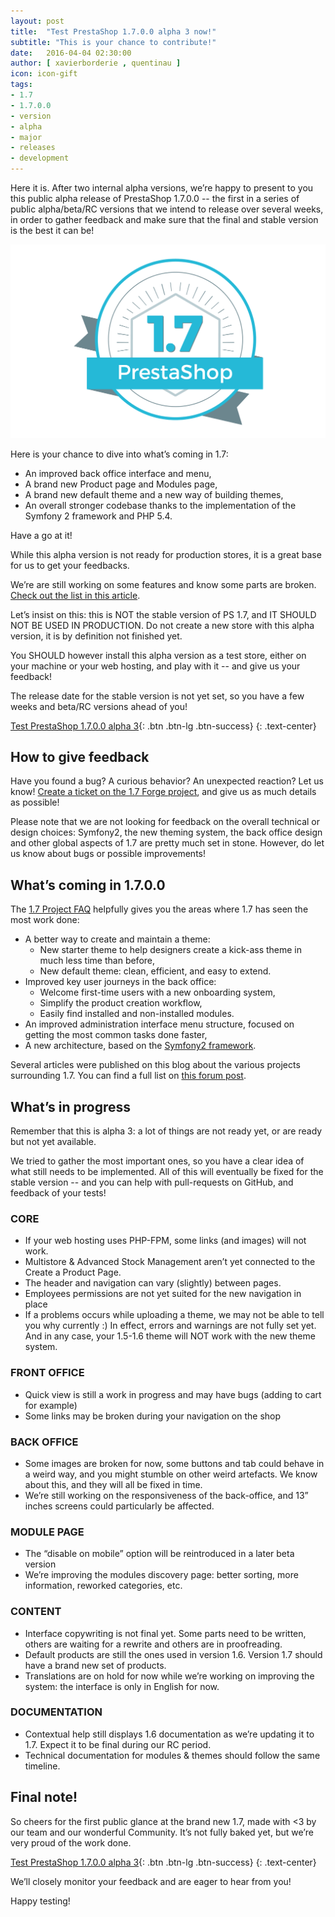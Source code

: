 ```yaml
---
layout: post
title:  "Test PrestaShop 1.7.0.0 alpha 3 now!"
subtitle: "This is your chance to contribute!"
date:   2016-04-04 02:30:00
author: [ xavierborderie , quentinau ]
icon: icon-gift
tags:
- 1.7
- 1.7.0.0
- version
- alpha
- major
- releases
- development
---
```


Here it is. After two internal alpha versions, we’re happy to present to you this public alpha release of PrestaShop 1.7.0.0 -- the first in a series of public alpha/beta/RC versions that we intend to release over several weeks, in order to gather feedback and make sure that the final and stable version is the best it can be!

![PrestaShop 1.7 Alpha 3 Release](/assets/images/2016/04/Badge1.7-Color.png)

Here is your chance to dive into what’s coming in 1.7:

* An improved back office interface and menu,
* A brand new Product page and Modules page,
* A brand new default theme and a new way of building themes,
* An overall stronger codebase thanks to the implementation of the Symfony 2 framework and PHP 5.4.

Have a go at it!

<div class="alert alert-important" role="alert">
While this alpha version is not ready for production stores, it is a great base for us to get your feedbacks.

We’re are still working on some features and know some parts are broken. <a href="http://build.prestashop.com/news/prestashop-1-7-alpha-3-is-here/#whats-in-progress">Check out the list in this article</a>.
</div>

Let’s insist on this: this is NOT the stable version of PS 1.7, and IT SHOULD NOT BE USED IN PRODUCTION. Do not create a new store with this alpha version, it is by definition not finished yet.

You SHOULD however install this alpha version as a test store, either on your machine or your web hosting, and play with it -- and give us your feedback!

The release date for the stable version is not yet set, so you have a few weeks and beta/RC versions ahead of you!

[Test PrestaShop 1.7.0.0 alpha 3](https://www.prestashop.com/en/developers-versions){: .btn .btn-lg .btn-success}
{: .text-center}


## How to give feedback

Have you found a bug? A curious behavior? An unexpected reaction? Let us know! [Create a ticket on the 1.7 Forge project](http://forge.prestashop.com/secure/CreateIssue!default.jspa?selectedProjectId=11322&issuetype=1), and give us as much details as possible!

Please note that we are not looking for feedback on the overall technical or design choices: Symfony2, the new theming system, the back office design and other global aspects of 1.7 are pretty much set in stone. However, do let us know about bugs or possible improvements!


## What’s coming in 1.7.0.0

The [1.7 Project FAQ](http://build.prestashop.com/news/prestashop-1-7-faq/) helpfully gives you the areas where 1.7 has seen the most work done:

* A better way to create and maintain a theme:
	* New starter theme to help designers create a kick-ass theme in much less time than before,
	* New default theme: clean, efficient, and easy to extend.
* Improved key user journeys in the back office:
	* Welcome first-time users with a new onboarding system,
	* Simplify the product creation workflow,
	* Easily find installed and non-installed modules.
* An improved administration interface menu structure, focused on getting the most common tasks done faster,
* A new architecture, based on the [Symfony2 framework](https://symfony.com/).

Several articles were published on this blog about the various projects surrounding 1.7. You can find a full list on [this forum post](https://www.prestashop.com/forums/topic/480580-want-to-know-more-about-17/).


## What’s in progress

Remember that this is alpha 3: a lot of things are not ready yet, or are ready but not yet available.

We tried to gather the most important ones, so you have a clear idea of what still needs to be implemented. All of this will eventually be fixed for the stable version -- and you can help with pull-requests on GitHub, and feedback of your tests!


### CORE

* If your web hosting uses PHP-FPM, some links (and images) will not work.
* Multistore & Advanced Stock Management aren’t yet connected to the Create a Product Page.
* The header and navigation can vary (slightly) between pages.
* Employees permissions are not yet suited for the new navigation in place
* If a problems occurs while uploading a theme, we may not be able to tell you why currently :) In effect, errors and warnings are not fully set yet. And in any case, your 1.5-1.6 theme will NOT work with the new theme system.


### FRONT OFFICE

* Quick view is still a work in progress and may have bugs (adding to cart for example)
* Some links may be broken during your navigation on the shop


### BACK OFFICE

* Some images are broken for now, some buttons and tab could behave in a weird way, and you might stumble on other weird artefacts. We know about this, and they will all be fixed in time.
* We’re still working on the responsiveness of the back-office, and 13” inches screens could particularly be affected.


### MODULE PAGE

* The “disable on mobile” option will be reintroduced in a later beta version
* We’re improving the modules discovery page: better sorting, more information, reworked categories, etc.


### CONTENT

* Interface copywriting is not final yet. Some parts need to be written, others are waiting for a rewrite and others are in proofreading.
* Default products are still the ones used in version 1.6. Version 1.7 should have a brand new set of products.
* Translations are on hold for now while we’re working on improving the system: the interface is only in English for now.


### DOCUMENTATION

* Contextual help still displays 1.6 documentation as we’re updating it to 1.7. Expect it to be final during our RC period.
* Technical documentation for modules & themes should follow the same timeline.


## Final note!

So cheers for the first public glance at the brand new 1.7, made with <3 by our team and our wonderful Community. It’s not fully baked yet, but we’re very proud of the work done.

[Test PrestaShop 1.7.0.0 alpha 3](https://www.prestashop.com/en/developers-versions){: .btn .btn-lg .btn-success}
{: .text-center}

We’ll closely monitor your feedback and are eager to hear from you!

Happy testing!
